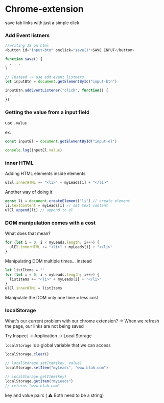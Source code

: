 # Chrome-extension
save tab links with just a simple click

### Add Event listners

``` javascript
//writing JS on html
<button id="input-btn" onclick="save()">SAVE INPUT</button>

function save() {
  . . .
}

// Instead -> use add event listners
let inputBtn = document.getElementById("input-btn")

inputBtn.addEventListener("click", function() {
  . . .
})
```

### Getting the value from a input field

use `.value`

ex.
``` javascript
const inputEl = document.getElementById("input-el")

console.log(inputEl.value)
```

### inner HTML

Adding HTML elements inside elements

``` javascript
ulEl.innerHTML += "<li>" + myLeads[i] + "</li>"
```
Another way of doing it

``` javascript
const li = document.createElement("li") // create element
li.textContent = myLeads[i] // set text content
ulEl.append(li) // append to ul
```

### DOM manipulation comes with a cost

What does that mean?

``` javascript
for (let i = 0; i < myLeads.length; i++>) {
  ulEl.innerHTML += "<li>" + myLeads[i] + "</li>"
}
```
Manipulating DOM multiple times... instead

``` javascript
let listItems = ""
for (let i = 0; i < myLeads.length; i++>) {
  listItems += "<li>" + myLeads[i] + "</li>"
}
ulEl.innerHTML = listItems
```

Manipulate the DOM only one time = less cost

### localStorage

What's our current problem with our chrome extension?
-> When we refresh the page, our links are not being saved

Try
Inspect -> Application -> Local Storage

`localStorage` is a global variable that we can access

``` javascript
localStorage.clear()

// localStorage.setItem(key, value)
localStorage.setItem("myLeads", "www.blah.com")

// localStorage.getItem(key)
localStorage.getItem("myLeads")
// returns "www.blah.com"
```
key and value pairs ( ⚠️ Both need to be a string)
